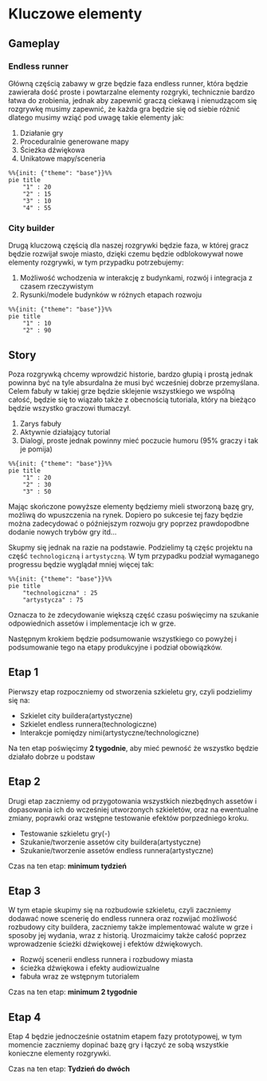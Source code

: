 # Kluczowe elementy

## Gameplay

### Endless runner

Główną częścią zabawy w grze będzie faza endless runner, która będzie zawierała dość proste i powtarzalne elementy rozgryki, technicznie bardzo łatwa do zrobienia, jednak aby zapewnić graczą ciekawą i nienudzącom się rozgrywkę musimy zapewnić, że każda gra będzie się od siebie różnić dlatego musimy wziąć pod uwagę takie elementy jak:
1. Działanie gry
2. Proceduralnie generowane mapy
3. Ścieżka dźwiękowa
4. Unikatowe mapy/sceneria

```mermaid
%%{init: {"theme": "base"}}%%
pie title 
    "1" : 20
    "2" : 15
    "3" : 10
    "4" : 55
```

### City builder

Drugą kluczową częścią dla naszej rozgrywki będzie faza, w której gracz będzie rozwijał swoje miasto, dzięki czemu będzie odblokowywał nowe elementy rozgrywki, w tym przypadku potrzebujemy:

1. Możliwość wchodzenia w interakcję z budynkami, rozwój i integracja z czasem rzeczywistym
2. Rysunki/modele budynków w różnych etapach rozwoju

```mermaid
%%{init: {"theme": "base"}}%%
pie title 
    "1" : 10
    "2" : 90
```

## Story

Poza rozgrywką chcemy wprowdzić historie, bardzo głupią i prostą jednak powinna być na tyle absurdalna że musi być wcześniej dobrze przemyślana. Celem fabuły w takiej grze będzie sklejenie wszystkiego we wspólną całość, będzie się to wiązało także z obecnością tutoriala, który na bieżąco będzie wszystko graczowi tłumaczył.

1. Zarys fabuły
2. Aktywnie działający tutorial 
3. Dialogi, proste jednak powinny mieć poczucie humoru (95% graczy i tak je pomija)

```mermaid
%%{init: {"theme": "base"}}%%
pie title 
    "1" : 20
    "2" : 30
    "3" : 50
```

Mając skończone powyższe elementy będziemy mieli stworzoną bazę gry, możliwą do wpuszczenia na rynek. Dopiero po sukcesie tej fazy będzie można zadecydować o późniejszym rozwoju gry poprzez prawdopodbne dodanie nowych trybów gry itd...

Skupmy się jednak na razie na podstawie. Podzielimy tą częśc projektu na część `technologiczną` i `artystyczną`. W tym przypadku podział wymaganego progressu będzie wyglądał mniej więcej tak:

```mermaid
%%{init: {"theme": "base"}}%%
pie title 
    "technologiczna" : 25
    "artystycza" : 75
```

Oznacza to że zdecydowanie większą część czasu poświęcimy na szukanie odpowiednich assetów i implementacje ich w grze.

Następnym krokiem będzie podsumowanie wszystkiego co powyżej i podsumowanie tego na etapy produkcyjne i podział obowiązków.

## Etap 1

Pierwszy etap rozpoczniemy od stworzenia szkieletu gry, czyli podzielimy się na:
- Szkielet city buildera(artystyczne)
- Szkielet endless runnera(technologiczne)
- Interakcje pomiędzy nimi(artystyczne/technologiczne)

Na ten etap poświęcimy **2 tygodnie**, aby mieć pewność że wszystko będzie działało dobrze u podstaw

## Etap 2 

Drugi etap zaczniemy od przygotowania wszystkich niezbędnych assetów i dopasowania ich do wcześniej utworzonych szkieletów, oraz na ewentualne zmiany, poprawki oraz wstępne testowanie efektów porpzedniego kroku.

- Testowanie szkieletu gry(-)
- Szukanie/tworzenie assetów city buildera(artystyczne)
- Szukanie/tworzenie assetów endless runnera(artystyczne)

Czas na ten etap: **minimum tydzień**

## Etap 3

W tym etapie skupimy się na rozbudowie szkieletu, czyli zaczniemy dodawać nowe scenerię do endless runnera oraz rozwijać możliwość rozbudowy city buildera, zaczniemy także implementować walute w grze i sposoby jej wydania, wraz z historią. Urozmaicimy także całość poprzez wprowadzenie ścieżki dźwiękowej i efektów dźwiękowych.

- Rozwój scenerii endless runnera i rozbudowy miasta
- ścieżka dźwiękowa i efekty audiowizualne
- fabuła wraz ze wstępnym tutorialem

Czas na ten etap: **minimum 2 tygodnie**

## Etap 4

Etap 4 będzie jednocześnie ostatnim etapem fazy prototypowej, w tym momencie zaczniemy dopinać bazę gry i łączyć ze sobą wszystkie konieczne elementy rozgrywki.

Czas na ten etap: **Tydzień do dwóch**